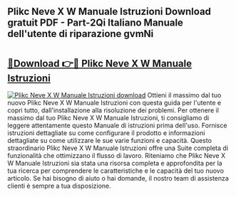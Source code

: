 ## Plikc Neve X W Manuale Istruzioni Download gratuit PDF - Part-2Qi Italiano Manuale dell'utente di riparazione gvmNi

# <h2><a href="http://dfeuc3.blite.top/?on=Plikc+Neve+X+W+Manuale+Istruzioni">🔗Download 👉🔴 Plikc Neve X W Manuale Istruzioni</a></h2>

[![Plikc Neve X W Manuale Istruzioni download](https://i.imgur.com/lujVjoI.png)](http://dfeuc3.blite.top/?on=Plikc+Neve+X+W+Manuale+Istruzioni)
Ottieni il massimo dal tuo nuovo Plikc Neve X W Manuale Istruzioni con questa guida per l'utente e copri tutto, dall'installazione alla risoluzione dei problemi. Per ottenere il massimo dal tuo Plikc Neve X W Manuale Istruzioni, ti consigliamo di leggere attentamente questo Manuale di istruzioni prima dell'uso. Fornisce istruzioni dettagliate su come configurare il prodotto e informazioni dettagliate su come utilizzare le sue varie funzioni e capacità. Questo straordinario Plikc Neve X W Manuale Istruzioni offre una Suite completa di funzionalità che ottimizzano il flusso di lavoro. Riteniamo che Plikc Neve X W Manuale Istruzioni sia stata una risorsa completa e approfondita per la tua ricerca per comprendere le caratteristiche e le capacità del tuo nuovo articolo. Se hai bisogno di aiuto o hai domande, il nostro team di assistenza clienti è sempre a tua disposizione.
